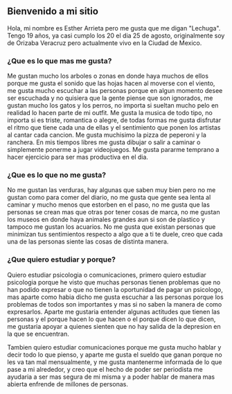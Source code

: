 ## Bienvenido a mi sitio

Hola, mi nombre es Esther Arrieta pero me gusta que me digan "Lechuga". Tengo 19 años, ya casi cumplo los 20 el dia 25 de agosto, originalmente soy de Orizaba Veracruz pero actualmente vivo en la Ciudad de Mexico.
      
### ¿Que es lo que mas me gusta?

Me gustan mucho los arboles o zonas en donde haya muchos de ellos porque me gusta el sonido que las hojas hacen al moverse con el viento, me gusta mucho escuchar a las personas porque en algun momento desee ser escuchada y no quisiera que la gente piense que son ignorados, me gustan mucho los gatos y los perros, no importa si sueltan mucho pelo en realidad lo hacen parte de mi outfit. Me gusta la musica de todo tipo, no importa si es triste, romantica o alegre, de todas formas me gusta disfrutar el ritmo que tiene cada una de ellas y el sentimiento que ponen los artistas al cantar cada cancion. Me gusta muchisimo la pizza de peperoni y la ranchera. En mis tiempos libres me gusta dibujar o salir a caminar o simplemente ponerme a jugar videojuegos. Me gusta pararme temprano a hacer ejercicio para ser mas productiva en el dia. 

### ¿Que es lo que no me gusta?

No me gustan las verduras, hay algunas que saben muy bien pero no me gustan como para comer del diario, no me gusta que gente sea lenta al caminar y mucho menos que estorben en el paso, no me gusta que las personas se crean mas que otras por tener cosas de marca, no me gustan los museos en donde haya animales grandes aun si son de plastico y tampoco me gustan los acuarios. No me gusta que existan personas que minimizan tus sentimientos respecto a algo que a ti te duele, creo que cada una de las personas siente las cosas de distinta manera. 

### ¿Que quiero estudiar y porque?
Quiero estudiar psicologia o comunicaciones, primero quiero estudiar psicologia porque he visto que muchas personas tienen problemas que no han podido expresar o que no tienen la oportunidad de pagar un psicologo, mas aparte como habia dicho me gusta escuchar a las personas porque los problemas de todos son importantes y mas si no saben la manera de como expresarlos. Aparte me gustaria entender algunas actitudes que tienen las personas y el porque hacen lo que hacen o el porque dicen lo que dicen, me gustaria apoyar a quienes sienten que no hay salida de la depresion en la que se encuentran.

Tambien quiero estudiar comunicaciones porque me gusta mucho hablar y decir todo lo que pienso, y aparte me gusta el sueldo que ganan porque no les va tan mal mensualmente, y me gusta mantenerme informada de lo que pase a mi alrededor, y creo que el hecho de poder ser periodista me ayudaria a ser mas segura de mi misma y a poder hablar de manera mas abierta enfrende de millones de personas. 
